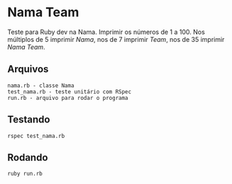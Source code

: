 # Nama Team
Teste para Ruby dev na Nama. Imprimir os números de 1 a 100. Nos múltiplos de 5 imprimir *Nama*, nos de 7 imprimir *Team*, nos de 35 imprimir *Nama Team*.

## Arquivos
```
nama.rb - classe Nama
test_nama.rb - teste unitário com RSpec
run.rb - arquivo para rodar o programa
```


## Testando
```
rspec test_nama.rb
```

## Rodando
```
ruby run.rb
```
